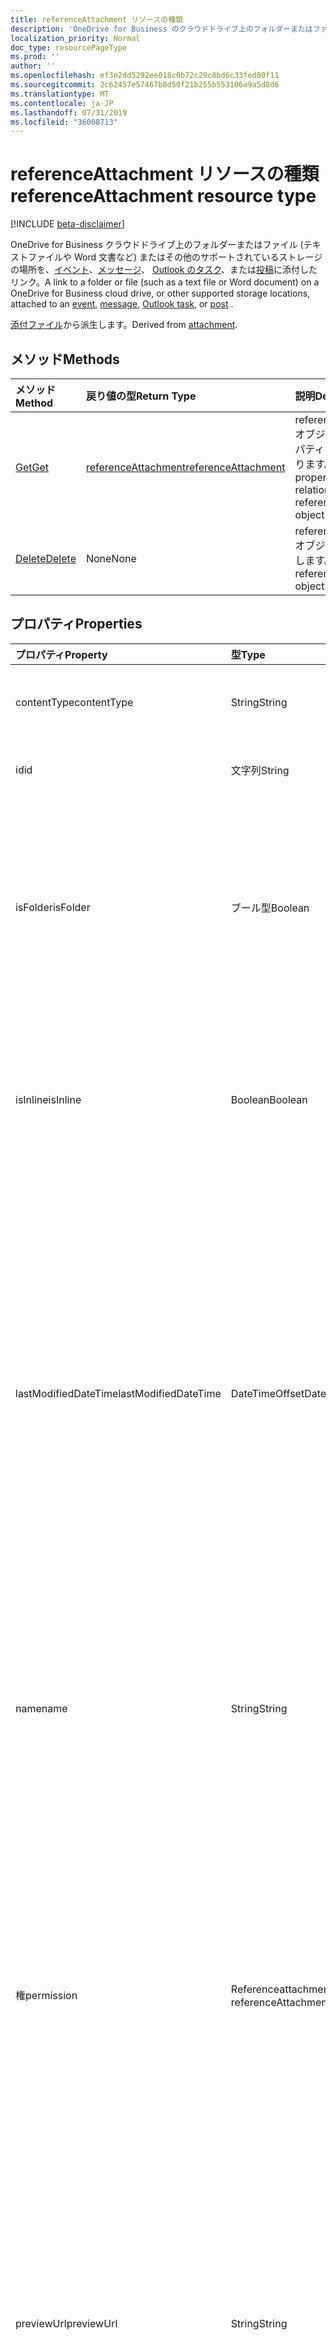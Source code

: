 ```yaml
---
title: referenceAttachment リソースの種類
description: 'OneDrive for Business のクラウドドライブ上のフォルダーまたはファイル (テキストファイルや Word 文書など) またはその他のサポートされているストレージの場所へのリンクは、 '
localization_priority: Normal
doc_type: resourcePageType
ms.prod: ''
author: ''
ms.openlocfilehash: ef3e2dd5292ee018c0b72c29c8bd6c33fed00f11
ms.sourcegitcommit: 2c62457e57467b8d50f21b255b553106a9a5d8d6
ms.translationtype: MT
ms.contentlocale: ja-JP
ms.lasthandoff: 07/31/2019
ms.locfileid: "36008713"
---
```

# <a name="referenceattachment-resource-type"></a><span data-ttu-id="09468-103">referenceAttachment リソースの種類</span><span class="sxs-lookup"><span data-stu-id="09468-103">referenceAttachment resource type</span></span>

[!INCLUDE [beta-disclaimer](../../includes/beta-disclaimer.md)]

<span data-ttu-id="09468-104">OneDrive for Business クラウドドライブ上のフォルダーまたはファイル (テキストファイルや Word 文書など) またはその他のサポートされているストレージの場所を、[イベント](../resources/event.md)、[メッセージ](../resources/message.md)、 [Outlook のタスク](../resources/outlooktask.md)、または[投稿](../resources/post.md)に添付したリンク。</span><span class="sxs-lookup"><span data-stu-id="09468-104">A link to a folder or file (such as a text file or Word document) on a OneDrive for Business cloud drive, or other supported storage locations, attached to an [event](../resources/event.md), [message](../resources/message.md), [Outlook task](../resources/outlooktask.md), or [post](../resources/post.md) .</span></span>

<span data-ttu-id="09468-105">[添付ファイル](attachment.md)から派生します。</span><span class="sxs-lookup"><span data-stu-id="09468-105">Derived from [attachment](attachment.md).</span></span>

## <a name="methods"></a><span data-ttu-id="09468-106">メソッド</span><span class="sxs-lookup"><span data-stu-id="09468-106">Methods</span></span>

| <span data-ttu-id="09468-107">メソッド</span><span class="sxs-lookup"><span data-stu-id="09468-107">Method</span></span>       | <span data-ttu-id="09468-108">戻り値の型</span><span class="sxs-lookup"><span data-stu-id="09468-108">Return Type</span></span>  |<span data-ttu-id="09468-109">説明</span><span class="sxs-lookup"><span data-stu-id="09468-109">Description</span></span>|
|:---------------|:--------|:----------|
|[<span data-ttu-id="09468-110">Get</span><span class="sxs-lookup"><span data-stu-id="09468-110">Get</span></span>](../api/attachment-get.md) | [<span data-ttu-id="09468-111">referenceAttachment</span><span class="sxs-lookup"><span data-stu-id="09468-111">referenceAttachment</span></span>](referenceattachment.md) |<span data-ttu-id="09468-112">referenceAttachment オブジェクトのプロパティと関係を読み取ります。</span><span class="sxs-lookup"><span data-stu-id="09468-112">Read properties and relationships of referenceAttachment object.</span></span>|
|[<span data-ttu-id="09468-113">Delete</span><span class="sxs-lookup"><span data-stu-id="09468-113">Delete</span></span>](../api/attachment-delete.md) | <span data-ttu-id="09468-114">None</span><span class="sxs-lookup"><span data-stu-id="09468-114">None</span></span> |<span data-ttu-id="09468-115">referenceAttachment オブジェクトを削除します。</span><span class="sxs-lookup"><span data-stu-id="09468-115">Delete referenceAttachment object.</span></span> |

## <a name="properties"></a><span data-ttu-id="09468-116">プロパティ</span><span class="sxs-lookup"><span data-stu-id="09468-116">Properties</span></span>
| <span data-ttu-id="09468-117">プロパティ</span><span class="sxs-lookup"><span data-stu-id="09468-117">Property</span></span>     | <span data-ttu-id="09468-118">型</span><span class="sxs-lookup"><span data-stu-id="09468-118">Type</span></span>   |<span data-ttu-id="09468-119">説明</span><span class="sxs-lookup"><span data-stu-id="09468-119">Description</span></span>|
|:---------------|:--------|:----------|
|<span data-ttu-id="09468-120">contentType</span><span class="sxs-lookup"><span data-stu-id="09468-120">contentType</span></span>|<span data-ttu-id="09468-121">String</span><span class="sxs-lookup"><span data-stu-id="09468-121">String</span></span>|<span data-ttu-id="09468-122">添付ファイルのコンテンツ タイプ。</span><span class="sxs-lookup"><span data-stu-id="09468-122">The content type of the attachment.</span></span> <span data-ttu-id="09468-123">省略可能。</span><span class="sxs-lookup"><span data-stu-id="09468-123">Optional.</span></span>|
|<span data-ttu-id="09468-124">id</span><span class="sxs-lookup"><span data-stu-id="09468-124">id</span></span>|<span data-ttu-id="09468-125">文字列</span><span class="sxs-lookup"><span data-stu-id="09468-125">String</span></span>|<span data-ttu-id="09468-p102">添付ファイル ID。読み取り専用です。</span><span class="sxs-lookup"><span data-stu-id="09468-p102">The attachment ID.  Read-only.</span></span>|
|<span data-ttu-id="09468-128">isFolder</span><span class="sxs-lookup"><span data-stu-id="09468-128">isFolder</span></span>|<span data-ttu-id="09468-129">ブール型</span><span class="sxs-lookup"><span data-stu-id="09468-129">Boolean</span></span>|<span data-ttu-id="09468-130">添付ファイルがフォルダーへのリンクであるかどうかを指定します。</span><span class="sxs-lookup"><span data-stu-id="09468-130">Specifies whether the attachment is a link to a folder.</span></span> <span data-ttu-id="09468-131">**Sourceurl**がフォルダーへのリンクの場合は、true に設定する必要があります。</span><span class="sxs-lookup"><span data-stu-id="09468-131">Must set this to true if **sourceUrl** is a link to a folder.</span></span> <span data-ttu-id="09468-132">省略可能。</span><span class="sxs-lookup"><span data-stu-id="09468-132">Optional.</span></span>|
|<span data-ttu-id="09468-133">isInline</span><span class="sxs-lookup"><span data-stu-id="09468-133">isInline</span></span>|<span data-ttu-id="09468-134">Boolean</span><span class="sxs-lookup"><span data-stu-id="09468-134">Boolean</span></span>|<span data-ttu-id="09468-135">添付ファイルを埋め込みオブジェクトの本文にインラインで表示する場合は、true に設定します。</span><span class="sxs-lookup"><span data-stu-id="09468-135">Set to true if the attachment appears inline in the body of the embedding object.</span></span> <span data-ttu-id="09468-136">省略可能。</span><span class="sxs-lookup"><span data-stu-id="09468-136">Optional.</span></span>|
|<span data-ttu-id="09468-137">lastModifiedDateTime</span><span class="sxs-lookup"><span data-stu-id="09468-137">lastModifiedDateTime</span></span>|<span data-ttu-id="09468-138">DateTimeOffset</span><span class="sxs-lookup"><span data-stu-id="09468-138">DateTimeOffset</span></span>|<span data-ttu-id="09468-139">添付ファイルが最後に変更された日時です。</span><span class="sxs-lookup"><span data-stu-id="09468-139">The date and time when the attachment was last modified.</span></span> <span data-ttu-id="09468-140">Timestamp 型は、ISO 8601 形式を使用して日付と時刻の情報を表します。これは常に UTC 時間です。</span><span class="sxs-lookup"><span data-stu-id="09468-140">The Timestamp type represents date and time information using ISO 8601 format and is always in UTC time.</span></span> <span data-ttu-id="09468-141">たとえば、2014 年 1 月 1 日午前 0 時 (UTC) は、次のようになります。`'2014-01-01T00:00:00Z'`</span><span class="sxs-lookup"><span data-stu-id="09468-141">For example, midnight UTC on Jan 1, 2014 would look like this: `'2014-01-01T00:00:00Z'`.</span></span> <span data-ttu-id="09468-142">省略可能。</span><span class="sxs-lookup"><span data-stu-id="09468-142">Optional.</span></span>|
|<span data-ttu-id="09468-143">name</span><span class="sxs-lookup"><span data-stu-id="09468-143">name</span></span>|<span data-ttu-id="09468-144">String</span><span class="sxs-lookup"><span data-stu-id="09468-144">String</span></span>|<span data-ttu-id="09468-145">埋め込まれた添付ファイルを表すアイコンの下に表示されるテキスト。</span><span class="sxs-lookup"><span data-stu-id="09468-145">The text that is displayed below the icon representing the embedded attachment.</span></span> <span data-ttu-id="09468-146">実際のファイル名である必要はありません。</span><span class="sxs-lookup"><span data-stu-id="09468-146">This does not need to be the actual file name.</span></span> <span data-ttu-id="09468-147">必須。</span><span class="sxs-lookup"><span data-stu-id="09468-147">Required.</span></span>|
|<span data-ttu-id="09468-148">権</span><span class="sxs-lookup"><span data-stu-id="09468-148">permission</span></span>|<span data-ttu-id="09468-149">Referenceattachmentpermission が</span><span class="sxs-lookup"><span data-stu-id="09468-149">referenceAttachmentPermission</span></span>|<span data-ttu-id="09468-150">**Providertype**のプロバイダーの種類によって添付ファイルに付与されるアクセス許可を指定します。</span><span class="sxs-lookup"><span data-stu-id="09468-150">Specifies the permissions granted for the attachment by the type of provider in **providerType**.</span></span> <span data-ttu-id="09468-151">可能な値は、`other`、`view`、`edit`、`anonymousView`、`anonymousEdit`、`organizationView`、`organizationEdit` です。</span><span class="sxs-lookup"><span data-stu-id="09468-151">Possible values are: `other`, `view`, `edit`, `anonymousView`, `anonymousEdit`, `organizationView`, `organizationEdit`.</span></span> <span data-ttu-id="09468-152">省略可能。</span><span class="sxs-lookup"><span data-stu-id="09468-152">Optional.</span></span>|
|<span data-ttu-id="09468-153">previewUrl</span><span class="sxs-lookup"><span data-stu-id="09468-153">previewUrl</span></span>|<span data-ttu-id="09468-154">String</span><span class="sxs-lookup"><span data-stu-id="09468-154">String</span></span>|<span data-ttu-id="09468-155">イメージ URL の参照添付ファイルにのみ適用され、プレビューイメージを取得します。</span><span class="sxs-lookup"><span data-stu-id="09468-155">Applies to only a reference attachment of an image - URL to get a preview image.</span></span> <span data-ttu-id="09468-156">**ThumbnailUrl**および**プレビュー Url**は、 **sourceurl**が画像ファイルを識別する場合にのみ使用します。</span><span class="sxs-lookup"><span data-stu-id="09468-156">Use **thumbnailUrl** and **previewUrl** only when **sourceUrl** identifies an image file.</span></span> <span data-ttu-id="09468-157">省略可能。</span><span class="sxs-lookup"><span data-stu-id="09468-157">Optional.</span></span>|
|<span data-ttu-id="09468-158">providerType</span><span class="sxs-lookup"><span data-stu-id="09468-158">providerType</span></span>|<span data-ttu-id="09468-159">referenceAttachmentProvider</span><span class="sxs-lookup"><span data-stu-id="09468-159">referenceAttachmentProvider</span></span>|<span data-ttu-id="09468-160">この contentType の添付ファイルをサポートするプロバイダーの種類。</span><span class="sxs-lookup"><span data-stu-id="09468-160">The type of provider that supports an attachment of this contentType.</span></span> <span data-ttu-id="09468-161">可能な値は、`other`、`oneDriveBusiness`、`oneDriveConsumer`、`dropbox` です。</span><span class="sxs-lookup"><span data-stu-id="09468-161">Possible values are: `other`, `oneDriveBusiness`, `oneDriveConsumer`, `dropbox`.</span></span> <span data-ttu-id="09468-162">省略可能。</span><span class="sxs-lookup"><span data-stu-id="09468-162">Optional.</span></span>|
|<span data-ttu-id="09468-163">size</span><span class="sxs-lookup"><span data-stu-id="09468-163">size</span></span>|<span data-ttu-id="09468-164">Int32</span><span class="sxs-lookup"><span data-stu-id="09468-164">Int32</span></span>|<span data-ttu-id="09468-165">参照添付ファイルのメッセージに格納されているメタデータのサイズ (バイト単位)。</span><span class="sxs-lookup"><span data-stu-id="09468-165">The size of the metadata in bytes that is stored on the message for the reference attachment.</span></span> <span data-ttu-id="09468-166">この値は実際のファイルのサイズを示すものではありません。</span><span class="sxs-lookup"><span data-stu-id="09468-166">This value does not indicate the size of the actual file.</span></span> <span data-ttu-id="09468-167">省略可能。</span><span class="sxs-lookup"><span data-stu-id="09468-167">Optional.</span></span>|
|<span data-ttu-id="09468-168">sourceUrl</span><span class="sxs-lookup"><span data-stu-id="09468-168">sourceUrl</span></span>|<span data-ttu-id="09468-169">文字列</span><span class="sxs-lookup"><span data-stu-id="09468-169">String</span></span>|<span data-ttu-id="09468-170">添付ファイルの内容を取得するための URL。</span><span class="sxs-lookup"><span data-stu-id="09468-170">URL to get the attachment content.</span></span> <span data-ttu-id="09468-171">これがフォルダーへの URL である場合、Outlook または web 上の Outlook でフォルダーが正しく表示されるようにするには、 **Isfolder**を true に設定します。</span><span class="sxs-lookup"><span data-stu-id="09468-171">If this is a URL to a folder, then for the folder to be displayed correctly in Outlook or Outlook on the web, set **isFolder** to true.</span></span> <span data-ttu-id="09468-172">必須です。</span><span class="sxs-lookup"><span data-stu-id="09468-172">Required.</span></span>|
|<span data-ttu-id="09468-173">thumbnailUrl</span><span class="sxs-lookup"><span data-stu-id="09468-173">thumbnailUrl</span></span>|<span data-ttu-id="09468-174">String</span><span class="sxs-lookup"><span data-stu-id="09468-174">String</span></span>|<span data-ttu-id="09468-175">サムネイルイメージを取得するために、イメージ URL の参照添付ファイルにのみ適用されます。</span><span class="sxs-lookup"><span data-stu-id="09468-175">Applies to only a reference attachment of an image - URL to get a thumbnail image.</span></span> <span data-ttu-id="09468-176">**ThumbnailUrl**および**プレビュー Url**は、 **sourceurl**が画像ファイルを識別する場合にのみ使用します。</span><span class="sxs-lookup"><span data-stu-id="09468-176">Use **thumbnailUrl** and **previewUrl** only when **sourceUrl** identifies an image file.</span></span> <span data-ttu-id="09468-177">省略可能。</span><span class="sxs-lookup"><span data-stu-id="09468-177">Optional.</span></span>|

## <a name="relationships"></a><span data-ttu-id="09468-178">リレーションシップ</span><span class="sxs-lookup"><span data-stu-id="09468-178">Relationships</span></span>
<span data-ttu-id="09468-179">なし</span><span class="sxs-lookup"><span data-stu-id="09468-179">None</span></span>



## <a name="json-representation"></a><span data-ttu-id="09468-180">JSON 表記</span><span class="sxs-lookup"><span data-stu-id="09468-180">JSON representation</span></span>

<span data-ttu-id="09468-181">以下は、リソースの JSON 表記です</span><span class="sxs-lookup"><span data-stu-id="09468-181">Here is a JSON representation of the resource</span></span>

<!-- {
  "blockType": "resource",
  "optionalProperties": [

  ],
  "@odata.type": "microsoft.graph.referenceAttachment"
}-->

```json
{
  "contentType": "string",
  "id": "string (identifier)",
  "isFolder": true,
  "isInline": true,
  "lastModifiedDateTime": "String (timestamp)",
  "name": "string",
  "permission": "string",
  "previewUrl": "string",
  "providerType": "string",
  "size": 1024,
  "sourceUrl": "string",
  "thumbnailUrl": "string"
}

```

<!-- uuid: 8fcb5dbc-d5aa-4681-8e31-b001d5168d79
2015-10-25 14:57:30 UTC -->
<!--
{
  "type": "#page.annotation",
  "description": "referenceAttachment resource",
  "keywords": "",
  "section": "documentation",
  "tocPath": "",
  "suppressions": []
}
-->
